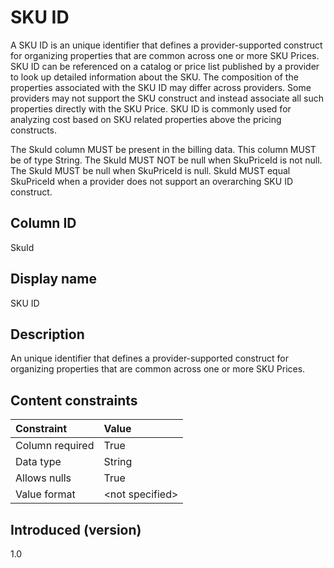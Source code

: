 # SKU ID

A SKU ID is an unique identifier that defines a provider-supported construct for organizing properties that are common across one or more SKU Prices. SKU ID can be referenced on a catalog or price list published by a provider to look up detailed information about the SKU. The composition of the properties associated with the SKU ID may differ across providers. Some providers may not support the SKU construct and instead associate all such properties directly with the SKU Price. SKU ID is commonly used for analyzing cost based on SKU related properties above the pricing constructs.

The SkuId column MUST be present in the billing data. This column MUST be of type String. The SkuId MUST NOT be null when SkuPriceId is not null. The SkuId MUST be null when SkuPriceId is null. SkuId MUST equal SkuPriceId when a provider does not support an overarching SKU ID construct.

## Column ID

SkuId

## Display name

SKU ID

## Description

An unique identifier that defines a provider-supported construct for organizing properties that are common across one or more SKU Prices.

## Content constraints

| Constraint      | Value            |
| :-------------- | :--------------- |
| Column required | True             |
| Data type       | String           |
| Allows nulls    | True             |
| Value format    | \<not specified> |

## Introduced (version)

1.0
